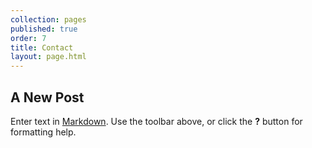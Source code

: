 ```yaml
---
collection: pages
published: true
order: 7
title: Contact
layout: page.html
---
```

## A New Post

Enter text in [Markdown](http://daringfireball.net/projects/markdown/). Use the toolbar above, or click the **?** button for formatting help.
